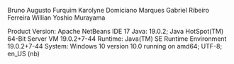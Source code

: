 Bruno Augusto Furquim
Karolyne Domiciano Marques
Gabriel Ribeiro Ferreira
Willian Yoshio Murayama

Product Version: Apache NetBeans IDE 17
Java: 19.0.2; Java HotSpot(TM) 64-Bit Server VM 19.0.2+7-44
Runtime: Java(TM) SE Runtime Environment 19.0.2+7-44
System: Windows 10 version 10.0 running on amd64; UTF-8; en_US (nb)